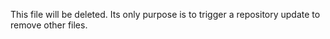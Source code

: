 This file will be deleted. Its only purpose is to trigger a repository update to remove other files.